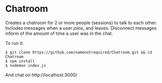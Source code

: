 # Chatroom

Creates a chatroom for 2 or more people (sessions) to talk to each other. Includes messages when a user joins, and leaves. Disconnect messages inform of the amount of time a user was in the chat.

To run it:

```
$ git clone https://github.com/namenotrequired/Chatroom.git && cd Chatroom
$ npm install
$ nodemon index.js
```

And chat on http://localhost:3000/
